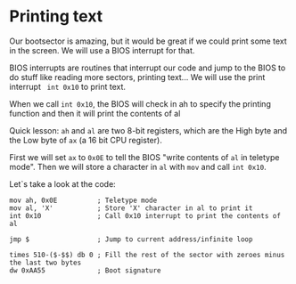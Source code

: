 # Printing text
Our bootsector is amazing, but it would be great if we could print some text in the screen. We will use a BIOS interrupt for that.

BIOS interrupts are routines that interrupt our code and jump to the BIOS to do stuff like reading more sectors, printing text... We will use the print interrupt `` int 0x10`` to print text.

When we call ``int 0x10``, the BIOS will check in ah to specify the printing function and then it will print the contents of al

Quick lesson: ``ah`` and ``al`` are two 8-bit registers, which are the High byte and the Low byte of ``ax`` (a 16 bit CPU register).

First we will set ``ax`` to ``0x0E`` to tell the BIOS "write contents of ``al`` in teletype mode". Then we will store a character in ``al`` with ``mov`` and call ``int 0x10``.

Let`s take a look at the code:
```
mov ah, 0x0E          ; Teletype mode
mov al, 'X'           ; Store 'X' character in al to print it
int 0x10              ; Call 0x10 interrupt to print the contents of al

jmp $                 ; Jump to current address/infinite loop

times 510-($-$$) db 0 ; Fill the rest of the sector with zeroes minus the last two bytes
dw 0xAA55             ; Boot signature
```
